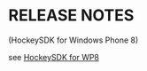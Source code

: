 ﻿RELEASE NOTES
=========
(HockeySDK for Windows Phone 8)

see [HockeySDK for WP8](../HockeySDK_WP75) 